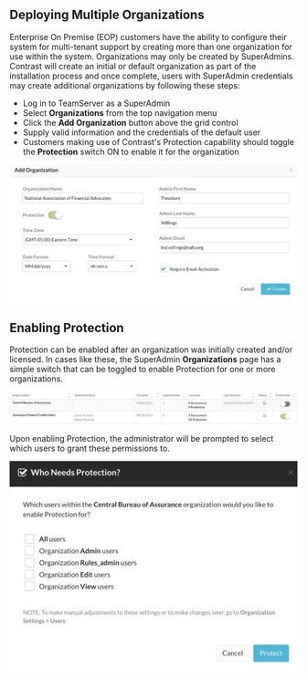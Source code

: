 <!--
title: "Organizations Management"
description: "Overview of Supporting Multiple Organizations"
tags: "Admin manage multiple SuperAdmin EOP Organizations"
-->

## Deploying Multiple Organizations
Enterprise On Premise (EOP) customers have the ability to configure their system for multi-tenant support by creating more than one organization for use within the system. Organizations may only be created by SuperAdmins. Contrast will create an initial or default organization as part of the installation process and once complete, users with SuperAdmin credentials may create additional organizations by following these steps:

* Log in to TeamServer as a SuperAdmin
* Select **Organizations** from the top navigation menu
* Click the **Add Organization** button above the grid control
* Supply valid information and the credentials of the default user 
* Customers making use of Contrast's Protection capability should toggle the **Protection** switch ON to enable it for the organization

<a href="assets/images/OrgCreateProtect.png" rel="lightbox" title="Enable Protection When Creating Organization"><img class="thumbnail" src="assets/images/OrgCreateProtect.png"/></a>

## Enabling Protection
Protection can be enabled after an organization was initially created and/or licensed. In cases like these, the SuperAdmin **Organizations** page has a simple switch that can be toggled to enable Protection for one or more organizations.


<a href="assets/images/EnableOrgProtect.png" rel="lightbox" title="Enabling Organization Protection After the Fact"><img class="thumbnail" src="assets/images/EnableOrgProtect.png"/></a>

Upon enabling Protection, the administrator will be prompted to select which users to grant these permissions to.

<a href="assets/images/EnableOrgProtectApplyUsers.png" rel="lightbox" title="Choosing Which Users To Enable Protection For"><img class="thumbnail" src="assets/images/EnableOrgProtectApplyUsers.png"/></a>
